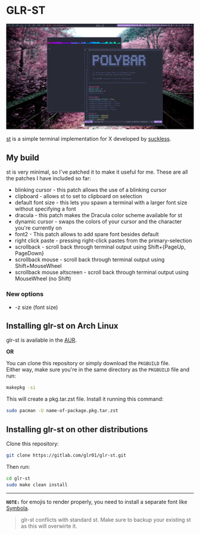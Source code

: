 # GLR-ST

![st screenshot](doc/st_scrot.png)

[st](https://st.suckless.org/) is a simple terminal implementation for X developed by [suckless](https://suckless.org/).

## My build

st is very minimal, so I've patched it to make it useful for me. These are all the patches I have included so far:

- blinking cursor - this patch allows the use of a blinking cursor
- clipboard - allows st to set to clipboard on selection
- default font size - this lets you spawn a terminal with a larger font size without specifying a font
- dracula - this patch makes the Dracula color scheme available for st
- dynamic cursor - swaps the colors of your cursor and the character you're currently on
- font2 - This patch allows to add spare font besides default
- right click paste - pressing right-click pastes from the primary-selection
- scrollback - scroll back through terminal output using Shift+{PageUp, PageDown}
- scrollback mouse - scroll back through terminal output using Shift+MouseWheel
- scrollback mouse altscreen - scroll back through terminal output using MouseWheel (no Shift)

### New options

- -z size (font size)

## Installing glr-st on Arch Linux

glr-st is available in the [AUR](https://aur.archlinux.org/packages/glr-st-git/).

**OR**

You can clone this repository or simply download the `PKGBUILD` file.\
Either way, make sure you're in the same directory as the `PKGBUILD` file and run:

```bash
makepkg -si
```

This will create a pkg.tar.zst file. Install it running this command:

```bash
sudo pacman -U name-of-package.pkg.tar.zst
```

## Installing glr-st on other distributions

Clone this repository:

```bash
git clone https://gitlab.com/glr01/glr-st.git
```

Then run:

```bash
cd glr-st
sudo make clean install
```

---

**`NOTE:`** for emojis to render properly, you need to install a separate font like [Symbola](https://fontlibrary.org/en/font/symbola).

> glr-st conflicts with standard st. Make sure to backup your existing st as this will overwirte it.

